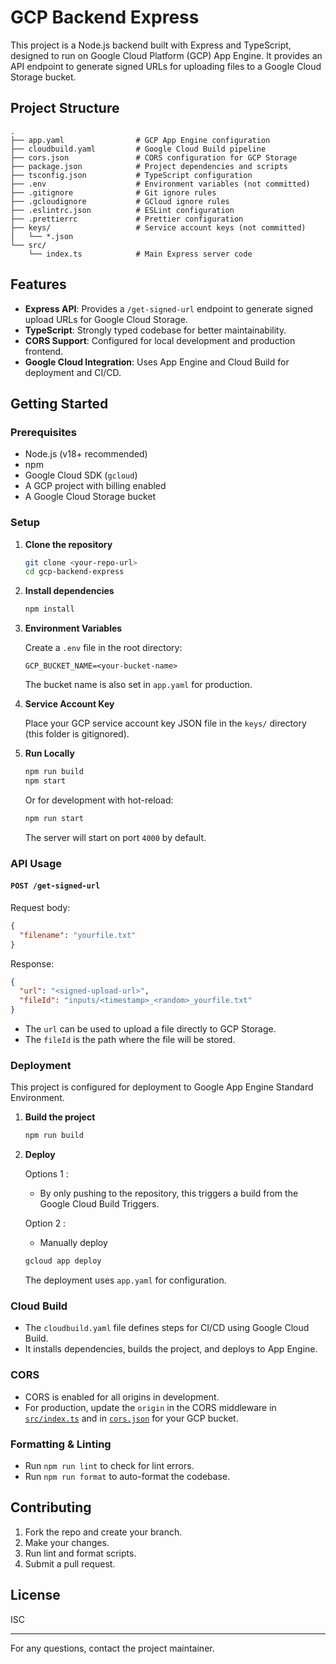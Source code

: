 # GCP Backend Express

This project is a Node.js backend built with Express and TypeScript, designed to run on Google Cloud Platform (GCP) App Engine. It provides an API endpoint to generate signed URLs for uploading files to a Google Cloud Storage bucket.

## Project Structure

```
.
├── app.yaml                # GCP App Engine configuration
├── cloudbuild.yaml         # Google Cloud Build pipeline
├── cors.json               # CORS configuration for GCP Storage
├── package.json            # Project dependencies and scripts
├── tsconfig.json           # TypeScript configuration
├── .env                    # Environment variables (not committed)
├── .gitignore              # Git ignore rules
├── .gcloudignore           # GCloud ignore rules
├── .eslintrc.json          # ESLint configuration
├── .prettierrc             # Prettier configuration
├── keys/                   # Service account keys (not committed)
│   └── *.json
└── src/
    └── index.ts            # Main Express server code
```

## Features

- **Express API**: Provides a `/get-signed-url` endpoint to generate signed upload URLs for Google Cloud Storage.
- **TypeScript**: Strongly typed codebase for better maintainability.
- **CORS Support**: Configured for local development and production frontend.
- **Google Cloud Integration**: Uses App Engine and Cloud Build for deployment and CI/CD.

## Getting Started

### Prerequisites

- Node.js (v18+ recommended)
- npm
- Google Cloud SDK (`gcloud`)
- A GCP project with billing enabled
- A Google Cloud Storage bucket

### Setup

1. **Clone the repository**

   ```sh
   git clone <your-repo-url>
   cd gcp-backend-express
   ```

2. **Install dependencies**

   ```sh
   npm install
   ```

3. **Environment Variables**

   Create a `.env` file in the root directory:

   ```
   GCP_BUCKET_NAME=<your-bucket-name>
   ```

   The bucket name is also set in `app.yaml` for production.

4. **Service Account Key**

   Place your GCP service account key JSON file in the `keys/` directory (this folder is gitignored).

5. **Run Locally**

   ```sh
   npm run build
   npm start
   ```

   Or for development with hot-reload:

   ```sh
   npm run start
   ```

   The server will start on port `4000` by default.

### API Usage

#### `POST /get-signed-url`

Request body:

```json
{
  "filename": "yourfile.txt"
}
```

Response:

```json
{
  "url": "<signed-upload-url>",
  "fileId": "inputs/<timestamp>_<random>_yourfile.txt"
}
```

- The `url` can be used to upload a file directly to GCP Storage.
- The `fileId` is the path where the file will be stored.

### Deployment

This project is configured for deployment to Google App Engine Standard Environment.

1. **Build the project**

   ```sh
   npm run build
   ```

2. **Deploy**

    Options 1 :
    - By only pushing to the repository, this triggers a build from the Google Cloud Build Triggers.

    Option 2 :
    - Manually deploy
   ```sh
   gcloud app deploy
   ```

   The deployment uses `app.yaml` for configuration.

### Cloud Build

- The `cloudbuild.yaml` file defines steps for CI/CD using Google Cloud Build.
- It installs dependencies, builds the project, and deploys to App Engine.

### CORS

- CORS is enabled for all origins in development.
- For production, update the `origin` in the CORS middleware in [`src/index.ts`](src/index.ts) and in [`cors.json`](cors.json) for your GCP bucket.

### Formatting & Linting

- Run `npm run lint` to check for lint errors.
- Run `npm run format` to auto-format the codebase.

## Contributing

1. Fork the repo and create your branch.
2. Make your changes.
3. Run lint and format scripts.
4. Submit a pull request.

## License

ISC

---

For any questions, contact the project maintainer.